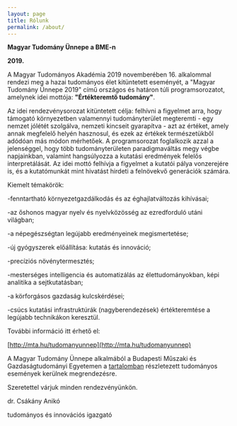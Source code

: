 ```yaml
---
layout: page
title: Rólunk
permalink: /about/
---
```


**Magyar Tudomány Ünnepe a BME-n**

**2019.**

A Magyar Tudományos Akadémia 2019 novemberében 16. alkalommal rendezi meg a
hazai tudományos élet kitüntetett eseményét, a "Magyar Tudomány Ünnepe 2019"
című országos és határon túli programsorozatot, amelynek idei mottója:
**"Értékteremtő tudomány"**.

Az idei rendezvénysorozat kitüntetett célja: felhívni a figyelmet arra, hogy
támogató környezetben valamennyi tudományterület megteremti - egy nemzet
jólétét szolgálva, nemzeti kincseit gyarapítva - azt az értéket, amely annak
megfelelő helyén hasznosul, és ezek az értékek természetükből adódóan más
módon mérhetőek. A programsorozat foglalkozik azzal a jelenséggel, hogy több
tudományterületen paradigmaváltás megy végbe napjainkban, valamint
hangsúlyozza a kutatási eredmények felelős interpretálását. Az idei mottó
felhívja a figyelmet a kutatói pálya vonzerejére is, és a kutatómunkát mint
hivatást hirdeti a felnövekvő generációk számára.

Kiemelt témakörök:

-fenntartható környezetgazdálkodás és az éghajlatváltozás kihívásai;

-az őshonos magyar nyelv és nyelvközösség az ezredforduló utáni világban;

-a népegészségtan legújabb eredményeinek megismertetése;

-új gyógyszerek előállítása: kutatás és innováció;

-precíziós növénytermesztés;

-mesterséges intelligencia és automatizálás az élettudományokban, képi
 analitika a sejtkutatásban;

-a körforgásos gazdaság kulcskérdései;

-csúcs kutatási infrastruktúrák (nagyberendezések) értékteremtése a legújabb
 technikákon keresztül.

További információ itt érhető el:

[http://mta.hu/tudomanyunnep](http://mta.hu/tudomanyunnep)

A Magyar Tudomány Ünnepe alkalmából a Budapesti Műszaki és Gazdaságtudományi
Egyetemen a [tartalomban](https://tudprog.bme.hu) részletezett tudományos események kerülnek
megrendezésre.

Szeretettel várjuk minden rendezvényünkön.

dr. Csákány Anikó

tudományos és innovációs igazgató


